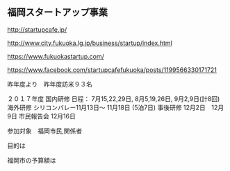 ## 福岡スタートアップ事業

http://startupcafe.jp/

http://www.city.fukuoka.lg.jp/business/startup/index.html

https://www.fukuokastartup.com/

https://www.facebook.com/startupcafefukuoka/posts/1199566330171721


昨年度より　昨年度訪米９３名

２０１７年度
国内研修
日程： 7月15,22,29日, 8月5,19,26日, 9月2,9日(計8回)
海外研修
 シリコンバレー11月13日〜 11月18日 (5泊7日)
事後研修
12⽉2⽇　12⽉9⽇
市民報告会
12⽉16⽇


参加対象　福岡市民,関係者

目的は

福岡市の予算額は

